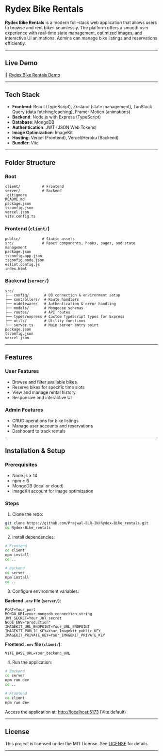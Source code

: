 # Rydex Bike Rentals

**Rydex Bike Rentals** is a modern full-stack web application that allows users to browse and rent bikes seamlessly. The platform offers a smooth user experience with real-time state management, optimized images, and interactive UI animations. Admins can manage bike listings and reservations efficiently.

---

## Live Demo

🔗 [Rydex Bike Rentals Demo](https://rydex-bike-rentals.vercel.app/)

---

## Tech Stack

* **Frontend**: React (TypeScript), Zustand (state management), TanStack Query (data fetching/caching), Framer Motion (animations)
* **Backend**: Node.js with Express (TypeScript)
* **Database**: MongoDB
* **Authentication**: JWT (JSON Web Tokens)
* **Image Optimization**: ImageKit
* **Hosting**: Vercel (Frontend), Vercel/Heroku (Backend)
* **Bundler**: Vite

---

## Folder Structure

### Root

```
client/          # Frontend
server/          # Backend
.gitignore
README.md
package.json
tsconfig.json
vercel.json
vite.config.ts
```

### Frontend (`client/`)

```
public/          # Static assets
src/             # React components, hooks, pages, and state management
package.json
tsconfig.app.json
tsconfig.node.json
eslint.config.js
index.html
```

### Backend (`server/`)

```
src/
├── config/       # DB connection & environment setup
├── controllers/  # Route handlers
├── middleware/   # Authentication & error handling
├── models/       # Mongoose schemas
├── routes/       # API routes
├── types/express # Custom TypeScript types for Express
├── utils/        # Utility functions
└── server.ts     # Main server entry point
package.json
tsconfig.json
vercel.json
```

---

## Features

### User Features

* Browse and filter available bikes
* Reserve bikes for specific time slots
* View and manage rental history
* Responsive and interactive UI

### Admin Features

* CRUD operations for bike listings
* Manage user accounts and reservations
* Dashboard to track rentals

---

## Installation & Setup

### Prerequisites

* Node.js ≥ 14
* npm ≥ 6
* MongoDB (local or cloud)
* ImageKit account for image optimization

### Steps

1. Clone the repo:

```bash
git clone https://github.com/Prajwal-BLR-IN/Rydex-Bike_rentals.git
cd Rydex-Bike_rentals
```

2. Install dependencies:

```bash
# Frontend
cd client
npm install
cd ..

# Backend
cd server
npm install
cd ..
```

3. Configure environment variables:

**Backend `.env` file (`server/`)**:

```
PORT=Your_port
MONGO_URI=your_mongodb_connection_string
JWT_SECRET=Your_JWT_secret
NODE_ENV="production"
IMAGEKIT_URL_ENDPOINT=Your_URL_ENDPOINT
IMAGEKIT_PUBLIC_KEY=Your_Imagekit_public_KEY
IMAGEKIT_PRIVATE_KEY=Your_IMAGEKIT_PRIVATE_KEY
```

**Frontend `.env` file (`client/`)**:

```
VITE_BASE_URL=Your_backend_URL
```

4. Run the application:

```bash
# Backend
cd server
npm run dev
cd ..

# Frontend
cd client
npm run dev
```

Access the application at: [http://localhost:5173](http://localhost:5173) (Vite default)

---

## License

This project is licensed under the MIT License. See [LICENSE](LICENSE) for details.

---
